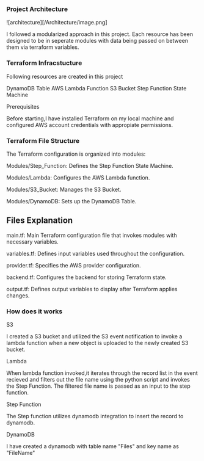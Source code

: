 ### Project Architecture

![architecture][/Architecture/image.png] 

I followed a modularized approach in this project. Each resource has been designed to be in seperate modules with data being passed on between them via terraform variables.


### Terraform Infracstucture

Following resources are created in this project

DynamoDB Table
AWS Lambda Function
S3 Bucket
Step Function State Machine

Prerequisites

Before starting,I have installed Terraform on my local machine and configured AWS account credentials with appropiate permissions.

### Terraform File Structure

The Terraform configuration is organized into modules:

Modules/Step_Function: Defines the Step Function State Machine.

Modules/Lambda: Configures the AWS Lambda function.

Modules/S3_Bucket: Manages the S3 Bucket.

Modules/DynamoDB: Sets up the DynamoDB Table.


## Files Explanation

main.tf: Main Terraform configuration file that invokes modules with necessary variables.

variables.tf: Defines input variables used throughout the configuration.

provider.tf: Specifies the AWS provider configuration.

backend.tf: Configures the backend for storing Terraform state.

output.tf: Defines output variables to display after Terraform applies changes.

### How does it works

S3

I created a S3 bucket and utilized the S3 event notification to invoke a lambda function when a new object is uploaded to the newly created S3 bucket.

Lambda

When lambda function invoked,it iterates through the record list in the event recieved and filters out the file name using the python script and invokes the Step Function. The filtered file name is passed as an input to the step function.

Step Function

The Step function utilizes dynamodb integration to insert the record to dynamodb.

DynamoDB

I have created a dynamodb with table name "Files" and key name as "FileName"



[def]: image.png